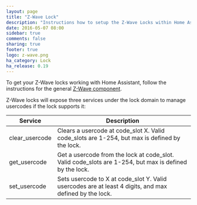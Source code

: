 ```yaml
---
layout: page
title: "Z-Wave Lock"
description: "Instructions how to setup the Z-Wave Locks within Home Assistant."
date: 2016-05-07 08:00
sidebar: true
comments: false
sharing: true
footer: true
logo: z-wave.png
ha_category: Lock
ha_release: 0.19
---
```


To get your Z-Wave locks working with Home Assistant, follow the instructions for the general [Z-Wave component](/components/zwave/).

Z-Wave locks will expose three services under the lock domain to manage usercodes if the lock supports it:

| Service | Description |
| ------- | ----------- |
| clear_usercode | Clears a usercode at code_slot X. Valid code_slots are 1-254, but max is defined by the lock. |
| get_usercode | Get a usercode from the lock at code_slot. Valid code_slots are 1-254, but max is defined by the lock. |
| set_usercode | Sets usercode to X at code_slot Y. Valid usercodes are at least 4 digits, and max defined by the lock. |
